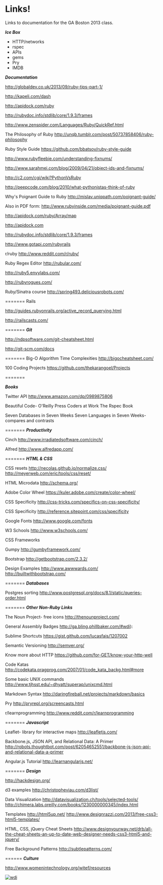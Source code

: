 Links!
==========
  
Links to documentation for the GA Boston 2013 class.

***Ice Box***

* HTTP/networks
* rspec
* APIs
* gems
* Pry
* IMDB



***Documentation***

http://globaldev.co.uk/2013/09/ruby-tips-part-1/

http://kapeli.com/dash

http://apidock.com/ruby

http://rubydoc.info/stdlib/core/1.9.3/frames


http://www.zenspider.com/Languages/Ruby/QuickRef.html

The Philosophy of Ruby
http://unqb.tumblr.com/post/50737858406/ruby-philosophy

Ruby Style Guide
https://github.com/bbatsov/ruby-style-guide

http://www.rubyfleebie.com/understanding-fixnums/

http://www.sarahmei.com/blog/2009/04/21/object-ids-and-fixnums/

http://c2.com/cgi/wiki?PythonVsRuby

http://peepcode.com/blog/2010/what-pythonistas-think-of-ruby

Why's Poignant Guide to Ruby 
http://mislav.uniqpath.com/poignant-guide/

Also in PDF form:
http://www.rubyinside.com/media/poignant-guide.pdf

http://apidock.com/ruby/Array/map

http://apidock.com

http://rubydoc.info/stdlib/core/1.9.3/frames

http://www.gotapi.com/rubyrails

r/ruby
http://www.reddit.com/r/ruby/

Ruby Regex Editor
http://rubular.com/

http://ruby5.envylabs.com/

http://rubyrogues.com/

Ruby/Sinatra course
http://spring493.deliciousrobots.com/

=======
Rails

http://guides.rubyonrails.org/active_record_querying.html

http://railscasts.com/

=======
***Git***

http://ndpsoftware.com/git-cheatsheet.html

http://git-scm.com/docs


=======
Big-O Algorithm Time Complexities
http://bigocheatsheet.com/

100 Coding Projects
https://github.com/thekarangoel/Projects

=======

***Books***

Twitter API
http://www.amazon.com/dp/0989875806

Beautiful Code- O'Reilly Press
Coders at Work
The Rspec Book

Seven Databases in Seven Weeks
Seven Languages in Seven Weeks- compares and contrasts

=======
***Productivity***

Cinch
http://www.irradiatedsoftware.com/cinch/

Alfred
http://www.alfredapp.com/

=======
***HTML & CSS***

CSS resets
http://necolas.github.io/normalize.css/
http://meyerweb.com/eric/tools/css/reset/

HTML Microdata
http://schema.org/

Adobe Color Wheel
https://kuler.adobe.com/create/color-wheel/

CSS Specificity
http://css-tricks.com/specifics-on-css-specificity/

CSS Specificity
http://reference.sitepoint.com/css/specificity

Google Fonts
http://www.google.com/fonts

W3 Schools
http://www.w3schools.com/

CSS Frameworks

Gumpy
http://gumbyframework.com/

Bootstrap
http://getbootstrap.com/2.3.2/

Design Examples
http://www.awwwards.com/
http://builtwithbootstrap.com/

=======
***Databases***

Postgres sorting
http://www.postgresql.org/docs/8.1/static/queries-order.html

=======
***Other Non-Ruby Links***

The Noun Project- free icons
http://thenounproject.com/


General Assembly Badges
http://ga.bling.phillbaker.com/#wdi):

Sublime Shortcuts
https://gist.github.com/lucasfais/1207002

Semantic Versioning
http://semver.org/

Know more about HTTP
https://github.com/for-GET/know-your-http-well

Code Katas
http://codekata.pragprog.com/2007/01/code_kata_backg.html#more

Some basic UNIX commands
http://www.tjhsst.edu/~dhyatt/superap/unixcmd.html

Markdown Syntax
http://daringfireball.net/projects/markdown/basics

Pry
http://pryrepl.org/screencasts.html

r/learnprogramming
http://www.reddit.com/r/learnprogramming

=======
***Javascript***

Leaflet- library for interactive maps
http://leafletjs.com/

Backbone.js, JSON API, and Relational Data: A Primer
http://robots.thoughtbot.com/post/62054652551/backbone-js-json-api-and-relational-data-a-primer

Angular.js Tutorial
http://learnangularjs.net/

=======
***Design***

http://hackdesign.org/

d3 examples
http://christopheviau.com/d3list/

Data Visualization
http://datavisualization.ch/tools/selected-tools/
http://chimera.labs.oreilly.com/books/1230000000345/index.html

Templates
http://html5up.net/
http://www.designrazzi.com/2013/free-css3-html5-templates/

HTML, CSS, jQuery Cheat Sheets
http://www.designyourway.net/drb/all-the-cheat-sheets-an-up-to-date-web-designer-needs-css3-html5-and-jquery/

Free Background Patterns
http://subtlepatterns.com/

======
***Culture***

http://www.womenintechnology.org/witef/resources



[![wdi](http://ga.bling.phillbaker.com/images/shield_imagined_ga_wdi.png)](https://generalassemb.ly/education/web-development-immersive)
